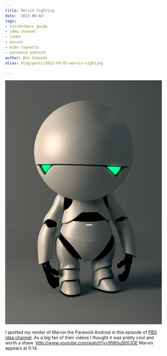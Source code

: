 ```yaml
---
title: Marvin Sighting
date: '2013-09-02'
tags:
- hitchhikers guide
- idea channel
- links
- marvin
- mike rugnetta
- paranoid android
author: Ben Simonds
alias: blog/posts/2013-09-02-marvin-sighting

---
```


![Marvin3 ><](/images/old/marvin3.png)

 I spotted my render of Marvin the Paranoid Android in this episode of [PBS idea channel](http://www.youtube.com/user/pbsideachannel?feature=watch). As a big fan of their videos I thought it was pretty cool and worth a share. http://www.youtube.com/watch?v=95KhuSbYJGE Marvin appears at 0:14.  


